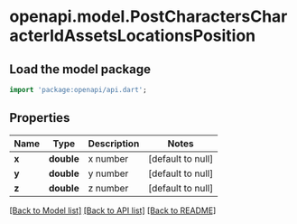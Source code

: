 # openapi.model.PostCharactersCharacterIdAssetsLocationsPosition

## Load the model package
```dart
import 'package:openapi/api.dart';
```

## Properties
Name | Type | Description | Notes
------------ | ------------- | ------------- | -------------
**x** | **double** | x number | [default to null]
**y** | **double** | y number | [default to null]
**z** | **double** | z number | [default to null]

[[Back to Model list]](../README.md#documentation-for-models) [[Back to API list]](../README.md#documentation-for-api-endpoints) [[Back to README]](../README.md)


